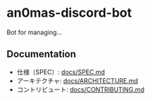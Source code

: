 # an0mas-discord-bot
Bot for managing...

## Documentation
- 仕様（SPEC）: [docs/SPEC.md](docs/SPEC.md)
- アーキテクチャ: [docs/ARCHITECTURE.md](docs/ARCHITECTURE.md)
- コントリビュート: [docs/CONTRIBUTING.md](docs/CONTRIBUTING.md)
